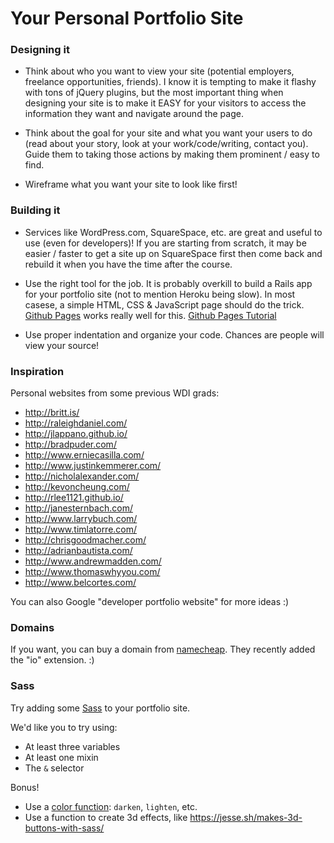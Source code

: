 # Your Personal Portfolio Site

### Designing it

* Think about who you want to view your site (potential employers, freelance opportunities, friends). I know it is tempting to make it flashy with tons of jQuery plugins, but the most important thing when designing your site is to make it EASY for your visitors to access the information they want and navigate around the page.

* Think about the goal for your site and what you want your users to do (read about your story, look at your work/code/writing, contact you). Guide them to taking those actions by making them prominent / easy to find.

* Wireframe what you want your site to look like first!

### Building it

* Services like WordPress.com, SquareSpace, etc. are great and useful to use (even for developers)! If you are starting from scratch, it may be easier / faster to get a site up on SquareSpace first then come back and rebuild it when you have the time after the course.

* Use the right tool for the job. It is probably overkill to build a Rails app for your portfolio site (not to mention Heroku being slow). In most casese, a simple HTML, CSS & JavaScript page should do the trick. [Github Pages](http://pages.github.com/) works really well for this. [Github Pages Tutorial](http://www.thinkful.com/learn/a-guide-to-using-github-pages/)

* Use proper indentation and organize your code. Chances are people will view your source!

### Inspiration

Personal websites from some previous WDI grads:

* http://britt.is/
* http://raleighdaniel.com/
* http://jlappano.github.io/
* http://bradpuder.com/
* http://www.erniecasilla.com/
* http://www.justinkemmerer.com/
* http://nicholalexander.com/
* http://kevoncheung.com/
* http://rlee1121.github.io/
* http://janesternbach.com/
* http://www.larrybuch.com/
* http://www.timlatorre.com/
* http://chrisgoodmacher.com/
* http://adrianbautista.com/
* http://www.andrewmadden.com/
* http://www.thomaswhyyou.com/
* http://www.belcortes.com/

You can also Google "developer portfolio website" for more ideas :)

### Domains

If you want, you can buy a domain from [namecheap](https://www.namecheap.com/). They recently added the "io" extension. :)

### Sass

Try adding some [Sass](http://sass-lang.com/) to your portfolio site.

We'd like you to try using:

- At least three variables
- At least one mixin
- The `&` selector

Bonus!

- Use a [color function](http://sass-lang.com/documentation/Sass/Script/Functions.html): `darken`, `lighten`, etc.
- Use a function to create 3d effects, like https://jesse.sh/makes-3d-buttons-with-sass/
